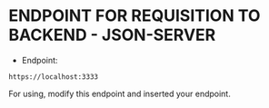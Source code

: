 # ENDPOINT FOR REQUISITION TO BACKEND - JSON-SERVER

-   Endpoint:

```
https://localhost:3333
```

For using, modify this endpoint and inserted your endpoint.
